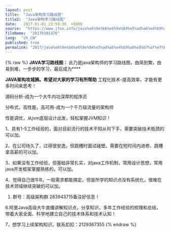 ```yaml
---
layout: post
title:  "Java架构学习路线图"
title2:  "Java架构学习路线图"
date:   2017-01-01 23:59:36  +0800
source:  "https://www.jfox.info/java%e6%9e%b6%e6%9e%84%e5%ad%a6%e4%b9%a0%e8%b7%af%e7%ba%bf%e5%9b%be.html"
fileName:  "20170101476"
lang:  "zh_CN"
published: true
permalink: "2017/java%e6%9e%b6%e6%9e%84%e5%ad%a6%e4%b9%a0%e8%b7%af%e7%ba%bf%e5%9b%be.html"
---
```

{% raw %}
**JAVA学习路线图：**
此乃是java架构师的学习路线图，由简到繁，由易到难，一步步的学习，最后成为**** 

**JAVA架构攻城狮。希望对大家的学习有所帮助**
 工程化技术-提高效率，才能有更多时间来思考！ 

 源码分析-成为一个大牛内功深厚的程序员 

 分布式，高性能，高可用-成为一个千万级流量的架构师 

 性能调优，从jvm底层设计出发，轻松掌握JVM知识！ 

 1、具有1-5工作经验的，面对目前流行的技术不知从何下手，需要突破技术瓶颈的可以加。 

2、在公司待久了，过得很安逸，但跳槽时面试碰壁。需要在短时间内进修、跳槽拿高薪的可以加。

3、如果没有工作经验，但基础非常扎实，对java工作机制，常用设计思想，常用java开发框架掌握熟练的，可以加。

4、觉得自己很牛B，一般需求都能搞定。但是所学的知识点没有系统化，很难在技术领域继续突破的可以加。

1. 群号：高级架构群 283943715备注好信息！

6.阿里Java高级大牛直播讲解知识点，分享知识，多年工作经验的梳理和总结，带着大家全面、科学地建立自己的技术体系和技术认知！

7，想学习上续架构知识，联系扣扣：2129367355
{% endraw %}